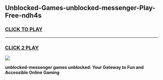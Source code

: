 
## Unblocked-Games-unblocked-messenger-Play-Free-ndh4s
<h3>
<a href="https://premium76.site?title=unblocked-messenger&ref=21A">CLICK TO PLAY</a></h3>
<hr>

<h3>
<a href="https://premium76.site?title=unblocked-messenger&ref=21A">CLICK 2 PLAY</a>
  
</h3>

<a href="https://premium76.site?title=unblocked-messenger&ref=21A"><img src="https://clearcache.store/games.png"></a>


**unblocked-messenger games unblocked: Your Gateway to Fun and Accessible Online Gaming**
